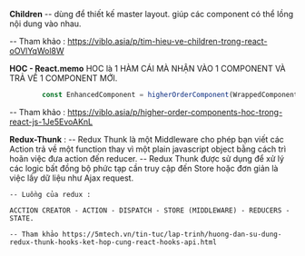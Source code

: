 **Children** -- dùng để thiết kế master layout. giúp các component có thể lồng nội dung vào nhau.
 
 -- Tham khảo : https://viblo.asia/p/tim-hieu-ve-children-trong-react-oOVlYqWol8W 

 **HOC - React.memo** 
        HOC là 1 HÀM CÁI MÀ NHẬN VÀO 1 COMPONENT VÀ TRẢ VỀ 1 COMPONENT MỚI.

```js 
        const EnhancedComponent = higherOrderComponent(WrappedComponent);
```

-- Tham khảo : https://viblo.asia/p/higher-order-components-hoc-trong-react-js-1Je5EvoAKnL


**Redux-Thunk** : 
    -- Redux Thunk là một Middleware cho phép bạn viết các Action trả về một function thay vì một plain javascript object bằng cách trì hoãn việc đưa action đến reducer.
    -- Redux Thunk được sử dụng để xử lý các logic bất đồng bộ phức tạp cần truy cập đến Store hoặc đơn giản là việc lấy dữ liệu như Ajax request.

    -- Luồng của redux : 
    
    ACCTION CREATOR - ACTION - DISPATCH - STORE (MIDDLEWARE) - REDUCERS - STATE.

    -- Tham khảo https://5mtech.vn/tin-tuc/lap-trinh/huong-dan-su-dung-redux-thunk-hooks-ket-hop-cung-react-hooks-api.html